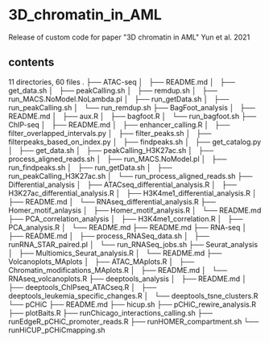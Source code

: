 # 3D_chromatin_in_AML
Release of custom code for paper "3D chromatin in AML" Yun et al. 2021

## contents
11 directories, 60 files
.
├── ATAC-seq
│   ├── README.md
│   ├── get_data.sh
│   ├── peakCalling.sh
│   ├── remdup.sh
│   ├── run_MACS.NoModel.NoLambda.pl
│   ├── run_getData.sh
│   ├── run_peakCalling.sh
│   └── run_remdup.sh
├── BagFoot_analysis
│   ├── README.md
│   ├── aux.R
│   ├── bagfoot.R
│   └── run_bagfoot.sh
├── ChIP-seq
│   ├── README.md
│   ├── enhancer_calling.R
│   ├── filter_overlapped_intervals.py
│   ├── filter_peaks.sh
│   ├── filterpeaks_based_on_index.py
│   ├── findpeaks.sh
│   ├── get_catalog.py
│   ├── get_data.sh
│   ├── peakCalling_H3K27ac.sh
│   ├── process_aligned_reads.sh
│   ├── run_MACS.NoModel.pl
│   ├── run_findpeaks.sh
│   ├── run_getData.sh
│   ├── run_peakCalling_H3K27ac.sh
│   └── run_process_aligned_reads.sh
├── Differential_analysis
│   ├── ATACseq_differential_analysis.R
│   ├── H3K27ac_differential_analysis.R
│   ├── H3K4me1_differential_analysis.R
│   ├── README.md
│   └── RNAseq_differential_analysis.R
├── Homer_motif_anlaysis
│   ├── Homer_motif_analysis.R
│   └── README.md
├── PCA_correlation_analysis
│   ├── H3K4me1_correlation.R
│   ├── PCA_analysis.R
│   └── README.md
├── README.md
├── RNA-seq
│   ├── README.md
│   ├── process_RNASeq_data.sh
│   ├── runRNA_STAR_paired.pl
│   └── run_RNASeq_jobs.sh
├── Seurat_analysis
│   ├── Multiomics_Seurat_analysis.R
│   └── README.md
├── Volcanoplots_MAplots
│   ├── ATAC_MAplots.R
│   ├── Chromatin_modifications_MAplots.R
│   ├── README.md
│   └── RNAseq_volcanoplots.R
├── deeptools_analysis
│   ├── README.md
│   ├── deeptools_ChIPseq_ATACseq.R
│   ├── deeptools_leukemia_specific_changes.R
│   └── deeptools_tsne_clusters.R
└── pCHiC
    ├── README.md
    ├── hicup.sh
    ├── pCHiC_rewire_analysis.R
    ├── plotBaits.R
    ├── runChicago_interactions_calling.sh
    ├── runEdgeR_pCHiC_promoter_reads.R
    ├── runHOMER_compartment.sh
    └── runHiCUP_pCHiCmapping.sh
